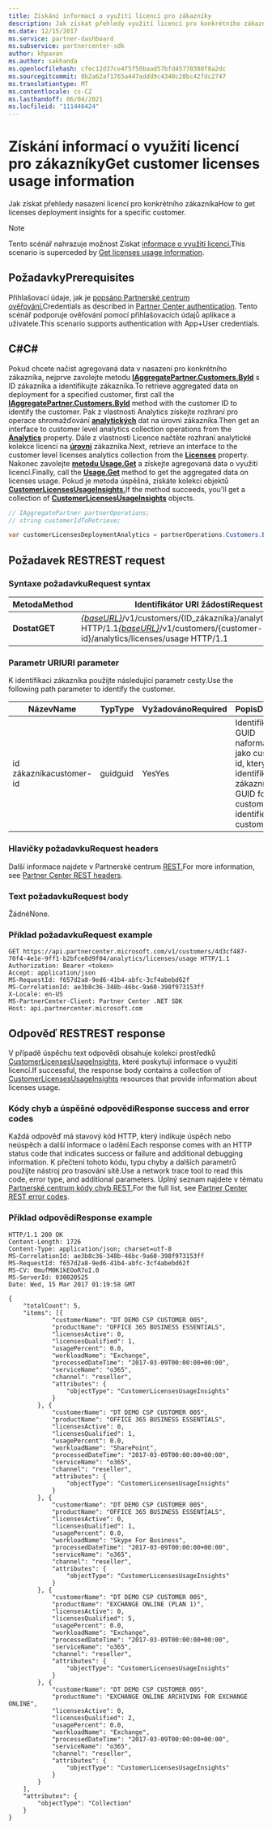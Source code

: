 ```yaml
---
title: Získání informací o využití licencí pro zákazníky
description: Jak získat přehledy využití licencí pro konkrétního zákazníka
ms.date: 12/15/2017
ms.service: partner-dashboard
ms.subservice: partnercenter-sdk
author: khpavan
ms.author: sakhanda
ms.openlocfilehash: cfec12d37ce4f5f50baad57bfd45770388f8a2dc
ms.sourcegitcommit: 0b2a62af1765a447addd9c4340c28bc42fdc2747
ms.translationtype: MT
ms.contentlocale: cs-CZ
ms.lasthandoff: 06/04/2021
ms.locfileid: "111446424"
---
```

# <a name="get-customer-licenses-usage-information"></a><span data-ttu-id="0d981-103">Získání informací o využití licencí pro zákazníky</span><span class="sxs-lookup"><span data-stu-id="0d981-103">Get customer licenses usage information</span></span>

<span data-ttu-id="0d981-104">Jak získat přehledy nasazení licencí pro konkrétního zákazníka</span><span class="sxs-lookup"><span data-stu-id="0d981-104">How to get licenses deployment insights for a specific customer.</span></span>

> [!NOTE]
> <span data-ttu-id="0d981-105">Tento scénář nahrazuje možnost Získat [informace o využití licencí.](get-licenses-usage-information.md)</span><span class="sxs-lookup"><span data-stu-id="0d981-105">This scenario is superceded by [Get licenses usage information](get-licenses-usage-information.md).</span></span>

## <a name="prerequisites"></a><span data-ttu-id="0d981-106">Požadavky</span><span class="sxs-lookup"><span data-stu-id="0d981-106">Prerequisites</span></span>

<span data-ttu-id="0d981-107">Přihlašovací údaje, jak je [popsáno Partnerské centrum ověřování.](partner-center-authentication.md)</span><span class="sxs-lookup"><span data-stu-id="0d981-107">Credentials as described in [Partner Center authentication](partner-center-authentication.md).</span></span> <span data-ttu-id="0d981-108">Tento scénář podporuje ověřování pomocí přihlašovacích údajů aplikace a uživatele.</span><span class="sxs-lookup"><span data-stu-id="0d981-108">This scenario supports authentication with App+User credentials.</span></span>

## <a name="c"></a><span data-ttu-id="0d981-109">C\#</span><span class="sxs-lookup"><span data-stu-id="0d981-109">C\#</span></span>

<span data-ttu-id="0d981-110">Pokud chcete načíst agregovaná data v nasazení pro konkrétního zákazníka, nejprve zavolejte metodu [**IAggregatePartner.Customers.ById**](/dotnet/api/microsoft.store.partnercenter.customers.icustomercollection.byid) s ID zákazníka a identifikujte zákazníka.</span><span class="sxs-lookup"><span data-stu-id="0d981-110">To retrieve aggregated data on deployment for a specified customer, first call the [**IAggregatePartner.Customers.ById**](/dotnet/api/microsoft.store.partnercenter.customers.icustomercollection.byid) method with the customer ID to identify the customer.</span></span> <span data-ttu-id="0d981-111">Pak z vlastnosti Analytics získejte rozhraní pro operace shromažďování [**analytických**](/dotnet/api/microsoft.store.partnercenter.customers.icustomer.analytics) dat na úrovni zákazníka.</span><span class="sxs-lookup"><span data-stu-id="0d981-111">Then get an interface to customer level analytics collection operations from the [**Analytics**](/dotnet/api/microsoft.store.partnercenter.customers.icustomer.analytics) property.</span></span> <span data-ttu-id="0d981-112">Dále z vlastnosti Licence načtěte rozhraní analytické kolekce licencí na [**úrovni**](/dotnet/api/microsoft.store.partnercenter.analytics.icustomeranalyticscollection.licenses) zákazníka.</span><span class="sxs-lookup"><span data-stu-id="0d981-112">Next, retrieve an interface to the customer level licenses analytics collection from the [**Licenses**](/dotnet/api/microsoft.store.partnercenter.analytics.icustomeranalyticscollection.licenses) property.</span></span> <span data-ttu-id="0d981-113">Nakonec zavolejte [**metodu Usage.Get**](/dotnet/api/microsoft.store.partnercenter.genericoperations.ientireentitycollectionretrievaloperations-2.get) a získejte agregovaná data o využití licencí.</span><span class="sxs-lookup"><span data-stu-id="0d981-113">Finally, call the [**Usage.Get**](/dotnet/api/microsoft.store.partnercenter.genericoperations.ientireentitycollectionretrievaloperations-2.get) method to get the aggregated data on licenses usage.</span></span> <span data-ttu-id="0d981-114">Pokud je metoda úspěšná, získáte kolekci objektů [**CustomerLicensesUsageInsights.**](/dotnet/api/microsoft.store.partnercenter.models.analytics.customerlicensesusageinsights)</span><span class="sxs-lookup"><span data-stu-id="0d981-114">If the method succeeds, you'll get a collection of [**CustomerLicensesUsageInsights**](/dotnet/api/microsoft.store.partnercenter.models.analytics.customerlicensesusageinsights) objects.</span></span>

``` csharp
// IAggregatePartner partnerOperations;
// string customerIdToRetrieve;

var customerLicensesDeploymentAnalytics = partnerOperations.Customers.ById(customerIdToRetrieve).Analytics.Licenses.Usage.Get();
```

## <a name="rest-request"></a><span data-ttu-id="0d981-115">Požadavek REST</span><span class="sxs-lookup"><span data-stu-id="0d981-115">REST request</span></span>

### <a name="request-syntax"></a><span data-ttu-id="0d981-116">Syntaxe požadavku</span><span class="sxs-lookup"><span data-stu-id="0d981-116">Request syntax</span></span>

| <span data-ttu-id="0d981-117">Metoda</span><span class="sxs-lookup"><span data-stu-id="0d981-117">Method</span></span>  | <span data-ttu-id="0d981-118">Identifikátor URI žádosti</span><span class="sxs-lookup"><span data-stu-id="0d981-118">Request URI</span></span>                                                                                              |
|---------|----------------------------------------------------------------------------------------------------------|
| <span data-ttu-id="0d981-119">**Dostat**</span><span class="sxs-lookup"><span data-stu-id="0d981-119">**GET**</span></span> | <span data-ttu-id="0d981-120">[*{baseURL}*](partner-center-rest-urls.md)/v1/customers/{ID_zákazníka}/analytics/licence/využití HTTP/1.1</span><span class="sxs-lookup"><span data-stu-id="0d981-120">[*{baseURL}*](partner-center-rest-urls.md)/v1/customers/{customer-id}/analytics/licenses/usage HTTP/1.1</span></span> |

### <a name="uri-parameter"></a><span data-ttu-id="0d981-121">Parametr URI</span><span class="sxs-lookup"><span data-stu-id="0d981-121">URI parameter</span></span>

<span data-ttu-id="0d981-122">K identifikaci zákazníka použijte následující parametr cesty.</span><span class="sxs-lookup"><span data-stu-id="0d981-122">Use the following path parameter to identify the customer.</span></span>

| <span data-ttu-id="0d981-123">Název</span><span class="sxs-lookup"><span data-stu-id="0d981-123">Name</span></span>        | <span data-ttu-id="0d981-124">Typ</span><span class="sxs-lookup"><span data-stu-id="0d981-124">Type</span></span> | <span data-ttu-id="0d981-125">Vyžadováno</span><span class="sxs-lookup"><span data-stu-id="0d981-125">Required</span></span> | <span data-ttu-id="0d981-126">Popis</span><span class="sxs-lookup"><span data-stu-id="0d981-126">Description</span></span>                                                |
|-------------|------|----------|------------------------------------------------------------|
| <span data-ttu-id="0d981-127">id zákazníka</span><span class="sxs-lookup"><span data-stu-id="0d981-127">customer-id</span></span> | <span data-ttu-id="0d981-128">guid</span><span class="sxs-lookup"><span data-stu-id="0d981-128">guid</span></span> | <span data-ttu-id="0d981-129">Yes</span><span class="sxs-lookup"><span data-stu-id="0d981-129">Yes</span></span>      | <span data-ttu-id="0d981-130">Identifikátor GUID naformátovaný jako customer-id, který identifikuje zákazníka.</span><span class="sxs-lookup"><span data-stu-id="0d981-130">A GUID formatted customer-id that identifies the customer.</span></span> |

### <a name="request-headers"></a><span data-ttu-id="0d981-131">Hlavičky požadavku</span><span class="sxs-lookup"><span data-stu-id="0d981-131">Request headers</span></span>

<span data-ttu-id="0d981-132">Další informace najdete v Partnerské centrum [REST.](headers.md)</span><span class="sxs-lookup"><span data-stu-id="0d981-132">For more information, see [Partner Center REST headers](headers.md).</span></span>

### <a name="request-body"></a><span data-ttu-id="0d981-133">Text požadavku</span><span class="sxs-lookup"><span data-stu-id="0d981-133">Request body</span></span>

<span data-ttu-id="0d981-134">Žádné</span><span class="sxs-lookup"><span data-stu-id="0d981-134">None.</span></span>

### <a name="request-example"></a><span data-ttu-id="0d981-135">Příklad požadavku</span><span class="sxs-lookup"><span data-stu-id="0d981-135">Request example</span></span>

```http
GET https://api.partnercenter.microsoft.com/v1/customers/4d3cf487-70f4-4e1e-9ff1-b2bfce8d9f04/analytics/licenses/usage HTTP/1.1
Authorization: Bearer <token>
Accept: application/json
MS-RequestId: f657d2a8-9ed6-41b4-abfc-3cf4abebd62f
MS-CorrelationId: ae3b8c36-348b-46bc-9a60-398f973153ff
X-Locale: en-US
MS-PartnerCenter-Client: Partner Center .NET SDK
Host: api.partnercenter.microsoft.com
```

## <a name="rest-response"></a><span data-ttu-id="0d981-136">Odpověď REST</span><span class="sxs-lookup"><span data-stu-id="0d981-136">REST response</span></span>

<span data-ttu-id="0d981-137">V případě úspěchu text odpovědi obsahuje kolekci prostředků [CustomerLicensesUsageInsights,](analytics-resources.md#customerlicensesusageinsights) které poskytují informace o využití licencí.</span><span class="sxs-lookup"><span data-stu-id="0d981-137">If successful, the response body contains a collection of [CustomerLicensesUsageInsights](analytics-resources.md#customerlicensesusageinsights) resources that provide information about licenses usage.</span></span>

### <a name="response-success-and-error-codes"></a><span data-ttu-id="0d981-138">Kódy chyb a úspěšné odpovědi</span><span class="sxs-lookup"><span data-stu-id="0d981-138">Response success and error codes</span></span>

<span data-ttu-id="0d981-139">Každá odpověď má stavový kód HTTP, který indikuje úspěch nebo neúspěch a další informace o ladění.</span><span class="sxs-lookup"><span data-stu-id="0d981-139">Each response comes with an HTTP status code that indicates success or failure and additional debugging information.</span></span> <span data-ttu-id="0d981-140">K přečtení tohoto kódu, typu chyby a dalších parametrů použijte nástroj pro trasování sítě.</span><span class="sxs-lookup"><span data-stu-id="0d981-140">Use a network trace tool to read this code, error type, and additional parameters.</span></span> <span data-ttu-id="0d981-141">Úplný seznam najdete v tématu [Partnerské centrum kódy chyb REST.](error-codes.md)</span><span class="sxs-lookup"><span data-stu-id="0d981-141">For the full list, see [Partner Center REST error codes](error-codes.md).</span></span>

### <a name="response-example"></a><span data-ttu-id="0d981-142">Příklad odpovědi</span><span class="sxs-lookup"><span data-stu-id="0d981-142">Response example</span></span>

```http
HTTP/1.1 200 OK
Content-Length: 1726
Content-Type: application/json; charset=utf-8
MS-CorrelationId: ae3b8c36-348b-46bc-9a60-398f973153ff
MS-RequestId: f657d2a8-9ed6-41b4-abfc-3cf4abebd62f
MS-CV: 0mufM0K1kEOoR7oI.0
MS-ServerId: 030020525
Date: Wed, 15 Mar 2017 01:19:58 GMT

{
    "totalCount": 5,
    "items": [{
            "customerName": "DT DEMO CSP CUSTOMER 005",
            "productName": "OFFICE 365 BUSINESS ESSENTIALS",
            "licensesActive": 0,
            "licensesQualified": 1,
            "usagePercent": 0.0,
            "workloadName": "Exchange",
            "processedDateTime": "2017-03-09T00:00:00+00:00",
            "serviceName": "o365",
            "channel": "reseller",
            "attributes": {
                "objectType": "CustomerLicensesUsageInsights"
            }
        }, {
            "customerName": "DT DEMO CSP CUSTOMER 005",
            "productName": "OFFICE 365 BUSINESS ESSENTIALS",
            "licensesActive": 0,
            "licensesQualified": 1,
            "usagePercent": 0.0,
            "workloadName": "SharePoint",
            "processedDateTime": "2017-03-09T00:00:00+00:00",
            "serviceName": "o365",
            "channel": "reseller",
            "attributes": {
                "objectType": "CustomerLicensesUsageInsights"
            }
        }, {
            "customerName": "DT DEMO CSP CUSTOMER 005",
            "productName": "OFFICE 365 BUSINESS ESSENTIALS",
            "licensesActive": 0,
            "licensesQualified": 1,
            "usagePercent": 0.0,
            "workloadName": "Skype For Business",
            "processedDateTime": "2017-03-09T00:00:00+00:00",
            "serviceName": "o365",
            "channel": "reseller",
            "attributes": {
                "objectType": "CustomerLicensesUsageInsights"
            }
        }, {
            "customerName": "DT DEMO CSP CUSTOMER 005",
            "productName": "EXCHANGE ONLINE (PLAN 1)",
            "licensesActive": 0,
            "licensesQualified": 5,
            "usagePercent": 0.0,
            "workloadName": "Exchange",
            "processedDateTime": "2017-03-09T00:00:00+00:00",
            "serviceName": "o365",
            "channel": "reseller",
            "attributes": {
                "objectType": "CustomerLicensesUsageInsights"
            }
        }, {
            "customerName": "DT DEMO CSP CUSTOMER 005",
            "productName": "EXCHANGE ONLINE ARCHIVING FOR EXCHANGE ONLINE",
            "licensesActive": 0,
            "licensesQualified": 2,
            "usagePercent": 0.0,
            "workloadName": "Exchange",
            "processedDateTime": "2017-03-09T00:00:00+00:00",
            "serviceName": "o365",
            "channel": "reseller",
            "attributes": {
                "objectType": "CustomerLicensesUsageInsights"
            }
        }
    ],
    "attributes": {
        "objectType": "Collection"
    }
}
```
